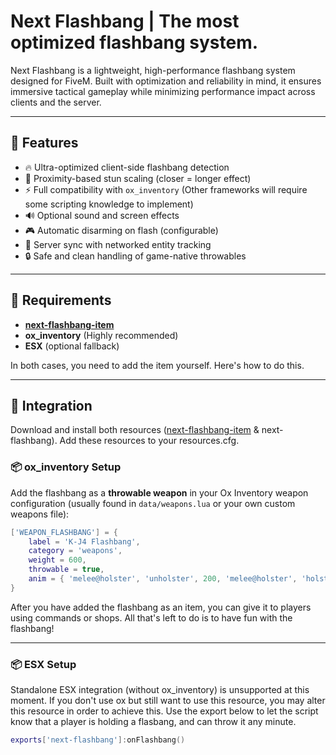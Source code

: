 # Next Flashbang | The most optimized flashbang system.

Next Flashbang is a lightweight, high-performance flashbang system designed for FiveM. Built with optimization and reliability in mind, it ensures immersive tactical gameplay while minimizing performance impact across clients and the server.

---

## 🚀 Features

- 🔥 Ultra-optimized client-side flashbang detection
- 🎯 Proximity-based stun scaling (closer = longer effect)
- ⚡ Full compatibility with `ox_inventory` (Other frameworks will require some scripting knowledge to implement)
- 🔊 Optional sound and screen effects
- 🎮 Automatic disarming on flash (configurable)
- 🔄 Server sync with networked entity tracking
- 🔒 Safe and clean handling of game-native throwables

---

## 🧱 Requirements

- **[next-flashbang-item](https://github.com/next-resources/next-flashbang-item)**
- **ox_inventory** (Highly recommended)
- **ESX** (optional fallback)

In both cases, you need to add the item yourself. Here's how to do this.

---

## 🔧 Integration

Download and install both resources ([next-flashbang-item](https://github.com/next-resources/next-flashbang-item) & next-flashbang). Add these resources to your resources.cfg.

### 📦 ox_inventory Setup

Add the flashbang as a **throwable weapon** in your Ox Inventory weapon configuration (usually found in `data/weapons.lua` or your own custom weapons file):

```lua
['WEAPON_FLASHBANG'] = {
    label = 'K-J4 Flashbang',
    category = 'weapons',
    weight = 600,
    throwable = true,
    anim = { 'melee@holster', 'unholster', 200, 'melee@holster', 'holster', 600 },
}
```

After you have added the flashbang as an item, you can give it to players using commands or shops. All that's left to do is to have fun with the flashbang!

---

### 📦 ESX Setup

Standalone ESX integration (without ox_inventory) is unsupported at this moment. If you don't use ox but still want to use this resource, you may alter this resource in order to achieve this. Use the export below to let the script know that a player is holding a flasbang, and can throw it any minute.

```lua
exports['next-flashbang']:onFlashbang()
```

